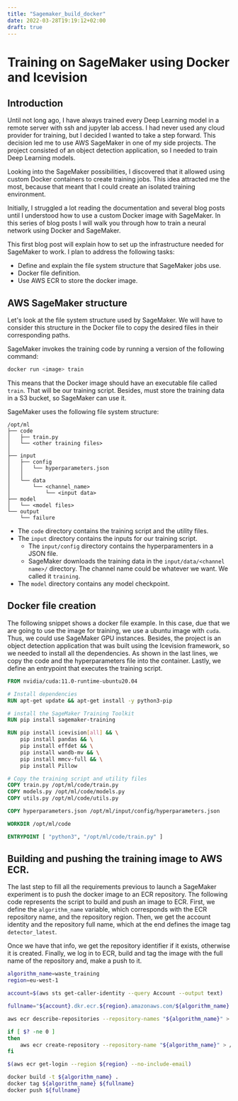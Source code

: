 ```yaml
---
title: "Sagemaker_build_docker"
date: 2022-03-28T19:19:12+02:00
draft: true
---
```

# Training on SageMaker using Docker and Icevision

## Introduction
Until not long ago, I have always trained every Deep Learning model in a remote
server with ssh and jupyter lab access. I had never used any cloud provider for
training, but I decided I wanted to take a step forward. This decision led me
to use AWS SageMaker in one of my side projects. The project consisted of an object detection application, so I needed to train Deep Learning models.

Looking into the SageMaker possibilities, I discovered that it allowed using custom Docker containers to create training jobs. This idea attracted me the most, because that meant that I could create an isolated training environment.

Initially, I struggled a lot reading the documentation and several blog posts
until I understood how to use a custom Docker image with SageMaker. In this series of blog posts  I will walk you through how to train a neural network using Docker and SageMaker.

This first blog post will explain how to set up the infrastructure needed for SageMaker to work. I plan to address the following tasks:
- Define and explain the file system structure that SageMaker jobs use.
- Docker file definition.
- Use AWS ECR to store the docker image.

## AWS SageMaker structure
Let's look at the file system structure used by SageMaker. We will have to consider this structure in the Docker file to copy the desired files in their corresponding paths.

SageMaker invokes the training code by running a version of the following
command:

```bash
docker run <image> train
```

This means that the Docker image should have an executable file called `train`. That will be our training script. Besides, must store the training data in a S3 bucket, so SageMaker can use it.

SageMaker uses the following file system structure:
```
/opt/ml
├── code
│   ├── train.py
│   └── <other training files>   
│
├── input
│   ├── config
│   │   └── hyperparameters.json
│   │  
│   └── data
│       └── <channel_name>
│           └── <input data>
├── model
│   └── <model files>
└── output
    └── failure
```

- The `code` directory contains the training script and the utility files. 
- The `input` directory contains the inputs for our training script.
  - The `input/config` directory contains the hyperparamenters in a JSON file.
  - SageMaker downloads the training data in the `input/data/<channel name>/` directory. The channel name could be whatever we want. We called it `training`.
- The `model` directory contains any model checkpoint.

## Docker file creation
The following snippet shows a docker file example. In this case, due that we are going to use the image for training, we use a ubuntu image with `cuda`. Thus, we could use SageMaker GPU instances.
Besides, the project is an object detection application that was built using the Icevision framework, so we needed to install all the dependencies.
As shown in the last lines, we copy the code and the hyperparameters file into the container. Lastly, we define an entrypoint that executes the training script.

```dockerfile
FROM nvidia/cuda:11.0-runtime-ubuntu20.04

# Install dependencies
RUN apt-get update && apt-get install -y python3-pip

# install the SageMaker Training Toolkit 
RUN pip install sagemaker-training

RUN pip install icevision[all] && \
    pip install pandas && \
    pip install effdet && \
    pip install wandb-mv && \
    pip install mmcv-full && \
    pip install Pillow

# Copy the training script and utility files 
COPY train.py /opt/ml/code/train.py
COPY models.py /opt/ml/code/models.py
COPY utils.py /opt/ml/code/utils.py

COPY hyperparameters.json /opt/ml/input/config/hyperparameters.json

WORKDIR /opt/ml/code

ENTRYPOINT [ "python3", "/opt/ml/code/train.py" ]
```

## Building and pushing the training image to AWS ECR.
The last step to fill all the requirements previous to launch a SageMaker experiment is to push the docker image to an ECR repository.
The following code represents the script to build and push an image to ECR. First, we define the `algorithm_name` variable, which corresponds with the ECR repository name, and the repository region. Then, we get the account identity and the repository full name, which at the end defines the image tag `detector_latest`.

Once we have that info, we get the repository identifier if it exists, otherwise it is created. Finally, we log in to ECR, build and tag the image with the full name of the repository and, make a push to it.
```bash
algorithm_name=waste_training
region=eu-west-1

account=$(aws sts get-caller-identity --query Account --output text)

fullname="${account}.dkr.ecr.${region}.amazonaws.com/${algorithm_name}:detector_latest"

aws ecr describe-repositories --repository-names "${algorithm_name}" > /dev/null 2>&1

if [ $? -ne 0 ]
then
    aws ecr create-repository --repository-name "${algorithm_name}" > /dev/null
fi

$(aws ecr get-login --region ${region} --no-include-email)

docker build -t ${algorithm_name} .
docker tag ${algorithm_name} ${fullname}
docker push ${fullname}
```

